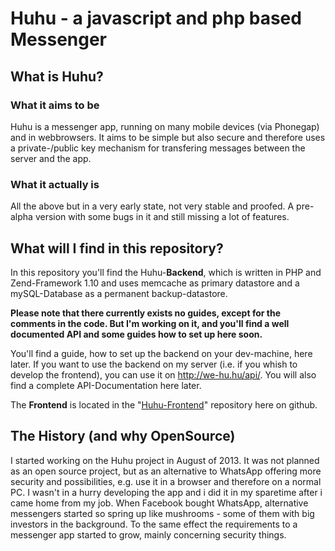 # Huhu - a javascript and php based Messenger

## What is Huhu?

### What it aims to be

Huhu is a messenger app, running on many mobile devices (via Phonegap) and in webbrowsers. It aims to be simple but also secure
and therefore uses a private-/public key mechanism for transfering messages between the server and the app.

### What it actually is

All the above but in a very early state, not very stable and proofed. A pre-alpha version with some bugs in it and still
missing a lot of features.


## What will I find in this repository?

In this repository you'll find the Huhu-**Backend**, which is written in PHP and Zend-Framework 1.10 and uses memcache as primary datastore and a 
mySQL-Database as a permanent backup-datastore.

**Please note that there currently exists no guides, except for the comments in the code. But I'm working on it, and you'll 
find __a well documented API and some guides how to set up__ here soon.**

You'll find a guide, how to set up the backend on your dev-machine, here later. If you want to use the backend on my server 
(i.e. if you whish to develop the frontend), you can use it on http://we-hu.hu/api/.
You will also find a complete API-Documentation here later.

The **Frontend** is located in the "[Huhu-Frontend](https://github.com/JanST123/Huhu_Frontend)" repository here on github.


## The History (and why OpenSource)

I started working on the Huhu project in August of 2013. It was not planned as an open source project, but as an alternative to WhatsApp offering more security and possibilities, e.g. use it in a browser and therefore on a normal PC.
I wasn't in a hurry developing the app and i did it in my sparetime after i came home from my job.
When Facebook bought WhatsApp, alternative messengers started so spring up like mushrooms - some of them with big investors in the background. To the same effect the requirements to a messenger app started to grow, mainly concerning security things.

